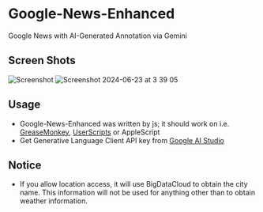# Google-News-Enhanced
Google News with AI-Generated Annotation via Gemini

## Screen Shots

![Screenshot](https://github.com/kurokawamomo/Google-News-Enchanced/assets/2446050/b3b49ce7-11ff-476f-be48-35829d0cc7dd)
![Screenshot 2024-06-23 at 3 39 05](https://github.com/kurokawamomo/Google-News-Enchanced/assets/2446050/49322354-3a58-412b-a1b0-dfa1e61e33ee)

## Usage

- Google-News-Enhanced was written by js; it should work on i.e. [GreaseMonkey](https://addons.mozilla.org/ja/firefox/addon/greasemonkey/), [UserScripts](https://apps.apple.com/jp/app/userscripts/id1463298887) or AppleScript
- Get Generative Language Client API key from [Google AI Studio](https://aistudio.google.com/app/apikey)

## Notice

- If you allow location access, it will use BigDataCloud to obtain the city name. This information will not be used for anything other than to obtain weather information.
